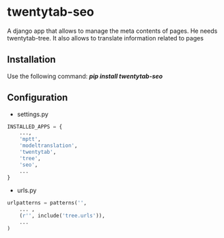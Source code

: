twentytab-seo
=============


A django app that allows to manage the meta contents of pages. He needs twentytab-tree. It also allows to translate information related to pages

## Installation

Use the following command: <b><i>pip install twentytab-seo</i></b>

## Configuration

- settings.py

```py
INSTALLED_APPS = {
    ...,
    'mptt',
    'modeltranslation',
    'twentytab',
    'tree',
    'seo',
    ...
}
```

- urls.py

```py
urlpatterns = patterns('',
    ... ,
    (r'', include('tree.urls')),
    ...
)

```